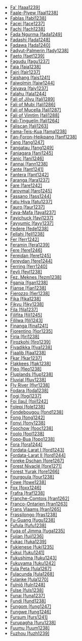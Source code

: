 - [Fa' [faaa1239]](tree/atla1278/volt1241/benu1247/bant1294/sout3152/wide1239/narr1282/mbam1249/bami1239/fefe1239/cent2037/faaa1239/faaa1239.ini)
- [Faale-Piyew [faal1238]](tree/atla1278/volt1241/nort3149/adam1258/adam1259/mbum1256/mbum1257/nort2773/tupu1245/tupu1244/faal1238/faal1238.ini)
- [Fablas [fabl1238]](tree/indo1319/ital1284/lati1262/lati1263/impe1234/roma1334/ital1285/west2813/shif1234/nort3208/gall1280/oila1234/cent2283/macr1273/circ1240/hait1244/fabl1238/fabl1238.ini)
- [Facei [face1237]](tree/aust1307/nucl1752/mala1545/cent2237/cent2245/cent2254/west2817/buru1321/sula1247/sula1248/sula1245/face1237/face1237.ini)
- [Fachi [fach1238]](tree/saha1256/west2505/kanu1279/kanu1281/east2718/bilm1238/fach1238/fach1238.ini)
- [Fada Ngurma [fada1249]](tree/atla1278/nort3146/nort3148/peul1234/fula1264/fula1269/west2454/fada1249/fada1249.ini)
- [Fadashi [fada1248]](tree/bert1248/fada1248/fada1248.ini)
- [Fadawa [fada1240]](tree/saha1256/west2505/kanu1279/kanu1281/cent2050/fada1240/fada1240.ini)
- [Fadyut-Palmerin [fady1238]](tree/atla1278/nort3146/nort3148/peul1234/sere1260/fady1238/fady1238.ini)
- [Faeto [faet1239]](tree/indo1319/ital1284/lati1262/lati1263/impe1234/roma1334/ital1285/west2813/shif1234/nort3208/gall1280/oila1234/fran1269/fran1260/faet1239/faet1239.ini)
- [Fagudu [fagu1237]](tree/aust1307/nucl1752/mala1545/cent2237/cent2245/cent2254/west2817/buru1321/sula1247/sula1248/sula1245/fagu1237/fagu1237.ini)
- [Faia [faia1238]](tree/lake1255/tari1255/west2582/fayu1239/kiri1256/faia1238/faia1238.ini)
- [Fairi [fair1237]](tree/aust1307/nucl1752/mala1545/cent2237/east2712/sout2850/sout3229/cend1238/biak1249/biak1250/biak1248/fair1237/fair1237.ini)
- [Faishang [fais1241]](tree/afro1255/chad1250/west2785/west2790/west2712/warj1254/miya1266/fais1241/fais1241.ini)
- [Faiwolmin [faiw1244]](tree/nucl1709/cent2116/awyu1265/okok1235/okkk1242/moun1253/faiw1243/faiw1244/faiw1244.ini)
- [Faiyava [faiy1237]](tree/aust1307/nucl1752/mala1545/cent2237/east2712/ocea1241/west2818/papu1253/nucl1744/nort2848/bwai1241/bwai1244/bwai1242/faiy1237/faiy1237.ini)
- [Falahu [fala1244]](tree/aust1307/nucl1752/mala1545/cent2237/cent2245/cent2254/west2817/buru1321/sula1247/sula1248/sula1245/fala1244/fala1244.ini)
- [Fali of Jilvu [fali1289]](tree/afro1255/chad1250/bium1280/sout3145/bium1271/bata1316/fali1290/gude1246/fali1289/fali1289.ini)
- [Fali of Mubi [fali1286]](tree/afro1255/chad1250/bium1280/sout3145/bium1271/bata1316/fali1290/gude1246/fali1286/fali1286.ini)
- [Fali of Mucella [fali1287]](tree/afro1255/chad1250/bium1280/sout3145/bium1271/bata1316/fali1290/gude1246/fali1287/fali1287.ini)
- [Fali of Vimtim [fali1288]](tree/afro1255/chad1250/bium1280/sout3145/bium1271/bata1316/fali1290/gude1246/fali1288/fali1288.ini)
- [Fali-Tinguelin [fali1264]](tree/atla1278/volt1241/unun9902/uncl1461/adam1254/sout2782/fali1264/fali1264.ini)
- [Faliscan [fali1263]](tree/indo1319/ital1284/lati1262/fali1291/fali1263/fali1263.ini)
- [Fama-Teis-Kua [fama1238]](tree/kadu1256/cent2229/east2424/kron1241/fama1238/fama1238.ini)
- [Fan-Foron-Heikpang [fanf1238]](tree/atla1278/volt1241/benu1247/benu1248/bero1241/iten1244/bero1242/fanf1238/fanf1238.ini)
- [Fang [fang1247]](tree/atla1278/volt1241/benu1247/bant1294/sout3152/narr1281/bant1295/yaun1239/fang1246/fang1247/fang1247.ini)
- [Fangatau [fang1249]](tree/aust1307/nucl1752/mala1545/cent2237/east2712/ocea1241/cent2060/east2445/poly1242/nucl1485/nort3246/solo1260/cent2298/east2449/cent2062/tuam1242/fang1249/fang1249.ini)
- [Faniagara [fani1245]](tree/atla1278/volt1241/nort3149/gura1261/samu1243/wara1292/fani1245/fani1245.ini)
- [Fanic [fani1246]](tree/nucl1709/fini1244/huon1246/east2705/dedu1240/fani1246/fani1246.ini)
- [Fannai [fann1238]](tree/sino1245/kuki1245/kuki1246/cent2005/mizo1244/lush1249/fann1238/fann1238.ini)
- [Fante [fant1241]](tree/atla1278/volt1241/kwav1236/nyoa1234/poto1254/tano1248/cent2262/akan1251/akan1250/fant1241/fant1241.ini)
- [Fantera [fant1242]](tree/atla1278/volt1241/nort3149/senu1239/sout3153/nafa1258/fant1242/fant1242.ini)
- [Faranga [fara1237]](tree/maba1274/maba1275/maba1276/nucl1441/kend1253/fara1237/fara1237.ini)
- [Fare [fare1242]](tree/cent2225/memb1239/mang1425/lese1245/lese1243/fare1242/fare1242.ini)
- [Faroymal [faro1245]](tree/indo1319/germ1287/nort3152/nort3160/east2302/macr1265/swed1254/gutn1238/faro1245/faro1245.ini)
- [Fassano [fass1244]](tree/indo1319/ital1284/lati1262/lati1263/impe1234/roma1334/ital1285/west2813/shif1234/nort3208/gall1280/ladi1250/fass1244/fass1244.ini)
- [Fatu Hiva [fatu1237]](tree/aust1307/nucl1752/mala1545/cent2237/east2712/ocea1241/cent2060/east2445/poly1242/nucl1485/nort3246/solo1260/cent2298/east2449/cent2062/marq1246/sout2866/fatu1237/fatu1237.ini)
- [Fauro [faur1237]](tree/aust1307/nucl1752/mala1545/cent2237/east2712/ocea1241/west2818/meso1253/newi1242/stge1234/nort3225/mono1280/mono1273/faur1237/faur1237.ini)
- [Faya-Mafa [faya1237]](tree/aust1307/nucl1752/mala1545/cent2237/east2712/sout2850/sout3229/raja1255/sout3231/cent2270/sawa1247/faya1237/faya1237.ini)
- [Fayichuck [fayi1237]](tree/aust1307/nucl1752/mala1545/cent2237/east2712/ocea1241/micr1243/micr1244/cent2276/west2844/pona1247/truk1243/nucl1749/cent2290/east2764/mort1238/chuu1238/fayi1237/fayi1237.ini)
- [Fayyumic [fayy1237]](tree/afro1255/egyp1245/copt1239/midd1332/fayy1237/fayy1237.ini)
- [Federe [fede1238]](tree/afro1255/chad1250/west2785/west2790/west2712/warj1254/miya1266/fede1238/fede1238.ini)
- [Fellahi [fell1238]](tree/afro1255/semi1276/west2786/cent2236/arab1394/arab1395/leva1239/sout3123/fell1238/fell1238.ini)
- [Fer [ferr1242]](tree/atla1278/volt1241/benu1247/kain1275/cent2242/duka1247/duka1250/main1281/kagf1238/ferr1242/ferr1242.ini)
- [Feramin [fera1239]](tree/nucl1709/cent2116/awyu1265/okok1235/okkk1242/moun1253/tele1256/fera1239/fera1239.ini)
- [Fere [fere1246]](tree/atla1278/volt1241/nort3149/gura1261/cent2243/sout3164/grus1239/nort2782/nuna1234/kase1253/fere1246/fere1246.ini)
- [Ferejdan [fere1245]](tree/kart1248/geor1252/geor1253/nucl1302/fere1245/fere1245.ini)
- [Fereydan [fere1244]](tree/kart1248/geor1252/geor1253/nucl1302/fere1244/fere1244.ini)
- [Ferring [ferr1240]](tree/indo1319/germ1287/nort3152/west2793/nort3175/angl1264/fris1239/nort2626/ferr1240/ferr1240.ini)
- [Feyli [feyl1238]](tree/indo1319/indo1320/iran1269/west2794/nort3177/kerm1246/kurd1259/sout2640/feyl1238/feyl1238.ini)
- [Fez. Meknes [fezm1238]](tree/afro1255/semi1276/west2786/cent2236/arab1394/arab1395/nort3191/moro1295/moro1292/fezm1238/fezm1238.ini)
- [Fganja [fgan1238]](tree/atla1278/nort3146/cent2230/bakk1238/bala1300/bala1302/fgan1238/fgan1238.ini)
- [Fianse [fian1238]](tree/atla1278/volt1241/kwav1236/nyoa1234/poto1254/tano1248/cent2262/akan1251/wasa1244/fian1238/fian1238.ini)
- [Fierozzo [fier1238]](tree/indo1319/germ1287/nort3152/west2793/high1286/midd1349/mode1258/uppe1397/baye1239/moch1255/fier1238/fier1238.ini)
- [Fika [fika1238]](tree/unat1236/afro1256/daza1244/fika1238/fika1238.ini)
- [Fikyu [fiky1238]](tree/atla1278/volt1241/benu1247/juku1257/kute1248/fiky1238/fiky1238.ini)
- [Fila [fila1237]](tree/aust1307/nucl1752/mala1545/cent2237/east2712/ocea1241/cent2060/east2445/poly1242/nucl1485/vanu1245/mele1252/mele1250/fila1237/fila1237.ini)
- [Filifita [fili1245]](tree/nucl1708/komb1276/arap1279/mufi1239/mufi1238/fili1245/fili1245.ini)
- [Fililwa [fili1243]](tree/atla1278/volt1241/benu1247/bant1294/sout3152/narr1281/east2731/bwil1246/sabi1248/tumb1251/tumb1252/tumb1250/fili1243/fili1243.ini)
- [Finanga [fina1241]](tree/mand1469/west2780/mand1431/cent2047/mand1432/mand1433/mand1434/mand1435/east2425/mani1303/maho1249/fina1241/fina1241.ini)
- [Fiorentino [fior1235]](tree/indo1319/ital1284/lati1262/lati1263/impe1234/roma1334/ital1285/ital1286/ital1287/ital1282/fior1235/fior1235.ini)
- [Firia [firi1238]](tree/mand1469/west2780/mand1431/cent2047/susu1249/yalu1240/firi1238/firi1238.ini)
- [Firozkohi [firo1239]](tree/indo1319/indo1320/iran1269/west2794/sout3157/fars1254/fars1255/east2745/aima1241/firo1239/firo1239.ini)
- [Fiyadikka [fiya1238]](tree/nubi1251/nobi1239/nobi1240/fiya1238/fiya1238.ini)
- [Fjaalib [fjaa1238]](tree/atla1278/nort3146/cent2230/bakk1238/bala1300/bala1302/fjaa1238/fjaa1238.ini)
- [Fkar [fkar1237]](tree/west1493/sout1499/tehi1237/fkar1237/fkar1237.ini)
- [Flakkees [flak1238]](tree/indo1319/germ1287/nort3152/west2793/fran1268/wese1235/macr1270/midd1347/mode1257/zeeu1238/flak1238/flak1238.ini)
- [Fleo [fleo1238]](tree/atla1278/volt1241/krua1234/west2485/weea1234/guer1244/guer1240/weso1238/fleo1238/fleo1238.ini)
- [Fluplands [flup1238]](tree/indo1319/germ1287/nort3152/west2793/fran1268/wese1235/macr1270/midd1347/mode1257/zeeu1238/flup1238/flup1238.ini)
- [Fluvial [fluv1238]](tree/atla1278/nort3146/cent2230/bakk1238/nucl1345/fhjo1234/jola1262/fluv1238/fluv1238.ini)
- [Fly River [flyr1238]](tree/tabo1241/flyr1238/flyr1238.ini)
- [Fodara [foda1238]](tree/atla1278/volt1241/nort3149/senu1239/cent2244/ceba1235/foda1238/foda1238.ini)
- [Fogi [fogi1237]](tree/aust1307/nucl1752/mala1545/cent2237/cent2245/cent2254/west2817/buru1321/sula1247/buru1322/buru1303/fogi1237/fogi1237.ini)
- [Foi (Iau) [foii1242]](tree/lake1255/tari1255/cent2110/iauu1242/foii1242/foii1242.ini)
- [Folepi [fole1238]](tree/atla1278/volt1241/benu1247/bant1294/sout3152/wide1239/narr1282/momo1242/mund1338/mund1327/fole1238/fole1238.ini)
- [Fondebougou [fond1238]](tree/atla1278/volt1241/nort3149/senu1239/sout3153/tagw1240/fond1238/fond1238.ini)
- [Fong [fong1242]](tree/atla1278/volt1241/benu1247/bant1294/sout3152/narr1281/bant1295/yaun1239/ewon1241/ewon1239/fong1242/fong1242.ini)
- [Fonyi [fony1238]](tree/atla1278/nort3146/cent2230/bakk1238/nucl1345/fogn1234/jola1263/fony1238/fony1238.ini)
- [Foochow [fooc1238]](tree/sino1245/sini1245/sout2740/minn1248/mind1253/fooc1238/fooc1238.ini)
- [Foolo [fool1238]](tree/atla1278/volt1241/nort3149/senu1239/sout3153/djim1235/fool1238/fool1238.ini)
- [Fopo-Bua [fopo1238]](tree/atla1278/volt1241/krua1234/west2485/greb1257/greb1256/nort3193/nort2810/fopo1238/fopo1238.ini)
- [Fora [fora1244]](tree/atla1278/nort3146/cent2230/bakk1238/bala1300/bala1301/fora1244/fora1244.ini)
- [Fordata-Larat I [ford1243]](tree/aust1307/nucl1752/mala1545/cent2237/cent2245/keit1238/keif1237/ford1242/ford1243/ford1243.ini)
- [Fordata-Larat II [ford1244]](tree/aust1307/nucl1752/mala1545/cent2237/cent2245/keit1238/keif1237/ford1242/ford1244/ford1244.ini)
- [Foreke Dschan [fore1267]](tree/atla1278/volt1241/benu1247/bant1294/sout3152/wide1239/narr1282/mbam1249/bami1239/yemb1246/fore1267/fore1267.ini)
- [Forest Nivaclé [fore1271]](tree/mata1289/mata1290/niva1238/fore1271/fore1271.ini)
- [Forest Yurak [fore1266]](tree/ural1272/samo1298/core1257/enet1251/nene1251/nene1249/fore1266/fore1266.ini)
- [Fourgoula [four1238]](tree/atla1278/volt1241/nort3149/senu1239/sout3153/tagw1240/four1238/four1238.ini)
- [Fowe [fowe1238]](tree/nucl1709/kain1273/goro1272/nucl1760/nucl1756/sian1257/fowe1238/fowe1238.ini)
- [Fox [foxx1246]](tree/algi1248/algo1256/east2765/foxx1245/mesk1242/foxx1246/foxx1246.ini)
- [Frafra [fraf1238]](tree/atla1278/volt1241/nort3149/gura1261/cent2243/nort2777/bwam1248/otiv1239/nucl1743/gurm1247/west2461/nucl1748/nort3234/moss1237/fraf1239/fare1241/fraf1238/fraf1238.ini)
- [Franche-Comtois [fran1262]](tree/indo1319/ital1284/lati1262/lati1263/impe1234/roma1334/ital1285/west2813/shif1234/nort3208/gall1280/oila1234/fran1269/fran1260/fran1262/fran1262.ini)
- [Franco-Ontarien [fran1263]](tree/indo1319/ital1284/lati1262/lati1263/impe1234/roma1334/ital1285/west2813/shif1234/nort3208/gall1280/oila1234/cent2283/macr1273/glob1239/stan1290/fran1263/fran1263.ini)
- [Frans Vlaams [fran1265]](tree/indo1319/germ1287/nort3152/west2793/fran1268/wese1235/macr1270/midd1347/mode1257/vlaa1240/fran1265/fran1265.ini)
- [Frassilongo [fras1238]](tree/indo1319/germ1287/nort3152/west2793/high1286/midd1349/mode1258/uppe1397/baye1239/moch1255/fras1238/fras1238.ini)
- [Fu-Guang [fugu1238]](tree/sino1245/sini1245/cent2008/ganc1239/fugu1238/fugu1238.ini)
- [Fufula [fufu1238]](tree/atla1278/volt1241/nort3149/gura1261/cent2243/nort2777/bwam1248/otiv1239/nucl1743/gurm1247/west2461/nucl1748/nort3234/safa1246/daga1276/cent2291/sout3209/wali1263/fufu1238/fufu1238.ini)
- [Fuga of Jimma [fuga1235]](tree/gong1255/yems1235/fuga1235/fuga1235.ini)
- [Fujian [fuji1236]](tree/sino1245/sini1245/sout2740/minn1248/minn1241/xiam1236/fuji1236/fuji1236.ini)
- [Fukac [fuka1239]](tree/nucl1709/fini1244/huon1246/east2705/kate1254/mape1249/fuka1239/fuka1239.ini)
- [Fukienese [fuki1235]](tree/sino1245/sini1245/sout2740/minn1248/minn1241/fuki1235/fuki1235.ini)
- [Fukui [fuku1241]](tree/japo1237/japa1256/japa1258/nucl1643/west2607/hoku1242/fuku1241/fuku1241.ini)
- [Fukushima [fuku1243]](tree/japo1237/japa1256/japa1258/nucl1643/east2526/toho1244/sout2953/fuku1243/fuku1243.ini)
- [Fukuyama [fuku1242]](tree/japo1237/japa1256/japa1258/nucl1643/west2607/chug1253/fuku1242/fuku1242.ini)
- [Fula Peta [fula1267]](tree/atla1278/nort3146/nort3148/peul1234/fula1264/fula1266/pula1262/fula1267/fula1267.ini)
- [Fulacunda [fula1268]](tree/atla1278/nort3146/nort3148/peul1234/fula1264/pula1263/fula1268/fula1268.ini)
- [Fulanke [fula1270]](tree/mand1469/west2780/mand1431/cent2047/mand1432/mand1433/mand1434/mand1435/west2499/kita1248/kita1249/fula1270/fula1270.ini)
- [Fulniô [fuln1248]](tree/fuln1247/fuln1248/fuln1248.ini)
- [Fulse [fuls1238]](tree/atla1278/volt1241/nort3149/gura1261/cent2243/nort2777/koro1298/fuls1238/fuls1238.ini)
- [Funai [funa1237]](tree/aust1307/nucl1752/mala1545/cent2237/cent2245/timo1259/west2545/helo1243/funa1237/funa1237.ini)
- [Fundi [fund1238]](tree/atla1278/volt1241/benu1247/bant1294/sout3152/narr1281/east2731/nort3203/nort3209/coas1317/saba1282/swah1254/swah1253/fund1238/fund1238.ini)
- [Fungom [fung1247]](tree/atla1278/volt1241/benu1247/bant1294/sout3152/wide1239/narr1282/ring1243/cent2275/mmen1238/fung1247/fung1247.ini)
- [Fungwe [fung1246]](tree/atla1278/volt1241/benu1247/bant1294/sout3152/narr1281/east2731/bwil1246/sabi1248/tumb1251/tumb1252/tumb1250/fung1246/fung1246.ini)
- [Fursum [furs1241]](tree/afro1255/chad1250/west2785/west2790/west2712/warj1254/miya1266/furs1241/furs1241.ini)
- [Furupagha [furu1238]](tree/ijoi1239/ijoo1239/west2446/izon1238/furu1238/furu1238.ini)
- [Fuumu [fuum1238]](tree/atla1278/volt1241/benu1247/bant1294/sout3152/narr1281/cent2260/njeb1243/teke1283/sout3192/teke1274/fuum1238/fuum1238.ini)
- [Fuzhou [fuzh1239]](tree/sino1245/sini1245/sout2740/minn1248/mind1253/fuzh1239/fuzh1239.ini)
